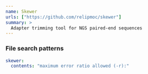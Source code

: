 ```yaml
---
name: Skewer
urls: ["https://github.com/relipmoc/skewer"]
summary: >
  Adapter trimming tool for NGS paired-end sequences
---
```


<!--
~~~~~ DO NOT EDIT ~~~~~
This file is autogenerated from the MultiQC module python docstring.
Do not edit the markdown, it will be overwritten.

File path for the source of this content: multiqc/modules/skewer/skewer.py
~~~~~~~~~~~~~~~~~~~~~~~
-->

### File search patterns

```yaml
skewer:
  contents: "maximum error ratio allowed (-r):"
```
